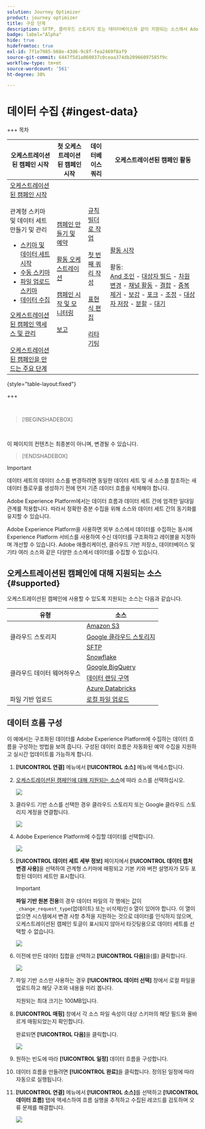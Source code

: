 ```yaml
---
solution: Journey Optimizer
product: journey optimizer
title: 구성 단계
description: SFTP, 클라우드 스토리지 또는 데이터베이스와 같이 지원되는 소스에서 Adobe Experience Platform으로 데이터를 가져오는 방법을 알아봅니다.
badge: label="Alpha"
hide: true
hidefromtoc: true
exl-id: 7f1e7985-b68e-43d6-9c8f-fea2469f8af9
source-git-commit: 6447f5d1a060037c0ceaa374db20966097585f9c
workflow-type: tm+mt
source-wordcount: '561'
ht-degree: 38%

---
```


# 데이터 수집 {#ingest-data}

+++ 목차

| 오케스트레이션된 캠페인 시작 | 첫 오케스트레이션된 캠페인 시작 | 데이터베이스 쿼리 | 오케스트레이션된 캠페인 활동 |
|---|---|---|---|
| [오케스트레이션된 캠페인 시작](gs-orchestrated-campaigns.md)<br/><br/>관계형 스키마 및 데이터 세트 만들기 및 관리</br> <ul><li>[스키마 및 데이터 세트 시작](gs-schemas.md)</li><li>[수동 스키마](manual-schema.md)</li><li>[파일 업로드 스키마](file-upload-schema.md)</li><li>[데이터 수집](ingest-data.md)</li></ul>[오케스트레이션된 캠페인 액세스 및 관리](access-manage-orchestrated-campaigns.md)<br/><br/>[오케스트레이션된 캠페인을 만드는 주요 단계](gs-campaign-creation.md) | [캠페인 만들기 및 예약](create-orchestrated-campaign.md)<br/><br/>[활동 오케스트레이션](orchestrate-activities.md)<br/><br/>[캠페인 시작 및 모니터링](start-monitor-campaigns.md)<br/><br/>[보고](reporting-campaigns.md) | [규칙 빌더로 작업](orchestrated-rule-builder.md)<br/><br/>[첫 번째 쿼리 작성](build-query.md)<br/><br/>[표현식 편집](edit-expressions.md)<br/><br/>[리타기팅](retarget.md) | [활동 시작](activities/about-activities.md)<br/><br/>활동:<br/>[And 조인](activities/and-join.md) - [대상자 빌드](activities/build-audience.md) - [차원 변경](activities/change-dimension.md) - [채널 활동](activities/channels.md) - [결합](activities/combine.md) - [중복 제거](activities/deduplication.md) - [보강](activities/enrichment.md) - [포크](activities/fork.md) - [조정](activities/reconciliation.md) - [대상자 저장](activities/save-audience.md) - [분할](activities/split.md) - [대기](activities/wait.md) |

{style="table-layout:fixed"}

+++

</br>

>[!BEGINSHADEBOX]

</br>

이 페이지의 컨텐츠는 최종본이 아니며, 변경될 수 있습니다.

>[!ENDSHADEBOX]

>[!IMPORTANT]
>
>데이터 세트의 데이터 소스를 변경하려면 동일한 데이터 세트 및 새 소스를 참조하는 새 데이터 플로우를 생성하기 전에 먼저 기존 데이터 흐름을 삭제해야 합니다.
>
>Adobe Experience Platform에서는 데이터 흐름과 데이터 세트 간에 엄격한 일대일 관계를 적용합니다. 따라서 정확한 증분 수집을 위해 소스와 데이터 세트 간의 동기화를 유지할 수 있습니다.

Adobe Experience Platform을 사용하면 외부 소스에서 데이터를 수집하는 동시에 Experience Platform 서비스를 사용하여 수신 데이터를 구조화하고 레이블을 지정하며 개선할 수 있습니다. Adobe 애플리케이션, 클라우드 기반 저장소, 데이터베이스 및 기타 여러 소스와 같은 다양한 소스에서 데이터를 수집할 수 있습니다.

## 오케스트레이션된 캠페인에 대해 지원되는 소스 {#supported}

오케스트레이션된 캠페인에 사용할 수 있도록 지원되는 소스는 다음과 같습니다.

<table>
  <thead>
    <tr>
      <th>유형</th>
      <th>소스</th>
    </tr>
  </thead>
  <tbody>
    <tr>
      <td rowspan="3">클라우드 스토리지</td>
      <td><a href="https://experienceleague.adobe.com/ko/docs/experience-platform/sources/ui-tutorials/create/cloud-storage/s3">Amazon S3</a></td>
    </tr>
    <tr>
      <td><a href="https://experienceleague.adobe.com/ko/docs/experience-platform/sources/ui-tutorials/create/cloud-storage/google-cloud-storage">Google 클라우드 스토리지</a></td>
    </tr>
    <tr>
      <td><a href="https://experienceleague.adobe.com/ko/docs/experience-platform/sources/ui-tutorials/create/cloud-storage/sftp">SFTP</a></td>
    </tr>
      <td rowspan="4">클라우드 데이터 웨어하우스</td>
      <td><a href="https://experienceleague.adobe.com/ko/docs/experience-platform/sources/ui-tutorials/create/databases/snowflake">Snowflake</a></td>
    </tr>
    <tr>
      <td><a href="https://experienceleague.adobe.com/ko/docs/experience-platform/sources/ui-tutorials/create/databases/bigquery">Google BigQuery</a></td>
    </tr>
    <tr>
      <td><a href="https://experienceleague.adobe.com/ko/docs/experience-platform/sources/ui-tutorials/create/cloud-storage/data-landing-zone">데이터 랜딩 구역<a></td>
    </tr>
    <tr>
      <td><a href="https://experienceleague.adobe.com/ko/docs/experience-platform/sources/ui-tutorials/create/databases/databricks">Azure Databricks</a></td>
    </tr>
    <tr>
      <td rowspan="3">파일 기반 업로드</td>
      <td><a href="https://experienceleague.adobe.com/ko/docs/experience-platform/sources/ui-tutorials/create/local-system/local-file-upload">로컬 파일 업로드<a></td>
    </tr>

</tbody>
</table>

## 데이터 흐름 구성

이 예에서는 구조화된 데이터를 Adobe Experience Platform에 수집하는 데이터 흐름을 구성하는 방법을 보여 줍니다. 구성된 데이터 흐름은 자동화된 예약 수집을 지원하고 실시간 업데이트를 가능하게 합니다.

1. **[!UICONTROL 연결]** 메뉴에서 **[!UICONTROL 소스]** 메뉴에 액세스합니다.

1. [오케스트레이션된 캠페인에 대해 지원되는 소스](#supported)에 따라 소스를 선택하십시오.

   ![](assets/admin_sources_1.png)

1. 클라우드 기반 소스를 선택한 경우 클라우드 스토리지 또는 Google 클라우드 스토리지 계정을 연결합니다.

   ![](assets/admin_sources_2.png)

1. Adobe Experience Platform에 수집할 데이터를 선택합니다.

   ![](assets/S3_config_1.png)

1. **[!UICONTROL 데이터 세트 세부 정보]** 페이지에서 **[!UICONTROL 데이터 캡처 변경 사용]**&#x200B;을 선택하여 관계형 스키마에 매핑되고 기본 키와 버전 설명자가 모두 포함된 데이터 세트만 표시합니다.

   >[!IMPORTANT]
   >
   > **파일 기반 원본 전용**&#x200B;의 경우 데이터 파일의 각 행에는 값이 `_change_request_type`(업데이트) 또는 `U`(삭제)인 `D` 열이 있어야 합니다. 이 열이 없으면 시스템에서 변경 사항 추적을 지원하는 것으로 데이터를 인식하지 않으며, 오케스트레이션된 캠페인 토글이 표시되지 않아서 타깃팅용으로 데이터 세트를 선택할 수 없습니다.

   ![](assets/S3_config_6.png)

1. 이전에 만든 데이터 집합을 선택하고 **[!UICONTROL 다음]**&#x200B;을(를) 클릭합니다.

   ![](assets/S3_config_3.png)

1. 파일 기반 소스만 사용하는 경우 **[!UICONTROL 데이터 선택]** 창에서 로컬 파일을 업로드하고 해당 구조와 내용을 미리 봅니다.

   지원되는 최대 크기는 100MB입니다.

1. **[!UICONTROL 매핑]** 창에서 각 소스 파일 속성이 대상 스키마의 해당 필드와 올바르게 매핑되었는지 확인합니다.

   완료되면 **[!UICONTROL 다음]**&#x200B;을 클릭합니다.

   ![](assets/S3_config_4.png)

1. 원하는 빈도에 따라 **[!UICONTROL 일정]** 데이터 흐름을 구성합니다.

1. 데이터 흐름을 만들려면 **[!UICONTROL 완료]**&#x200B;을 클릭합니다. 정의된 일정에 따라 자동으로 실행됩니다.

1. **[!UICONTROL 연결]** 메뉴에서 **[!UICONTROL 소스]**&#x200B;를 선택하고 **[!UICONTROL 데이터 흐름]** 탭에 액세스하여 흐름 실행을 추적하고 수집된 레코드를 검토하며 오류 문제를 해결합니다.

   ![](assets/S3_config_5.png)

